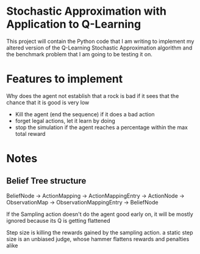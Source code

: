 Stochastic Approximation with Application to Q-Learning
=======================================================

This project will contain the Python code that I am writing to implement my altered version of the Q-Learning 
Stochastic Approximation algorithm and the benchmark problem that I am going to be testing it on. 

Features to implement
=====================

Why does the agent not establish that a rock is bad if it sees that the chance that it is good is very low
- Kill the agent (end the sequence) if it does a bad action
- forget legal actions, let it learn by doing
- stop the simulation if the agent reaches a percentage within the max total reward


Notes
=====

Belief Tree structure
---------------------
BeliefNode -> ActionMapping -> ActionMappingEntry -> ActionNode -> ObservationMap -> ObservationMappingEntry -> BeliefNode

If the Sampling action doesn't do the agent good early on, it will be mostly ignored because its Q is getting flattened

Step size is killing the rewards gained by the sampling action. a static step size is an unbiased judge,
whose hammer flattens rewards and penalties alike
